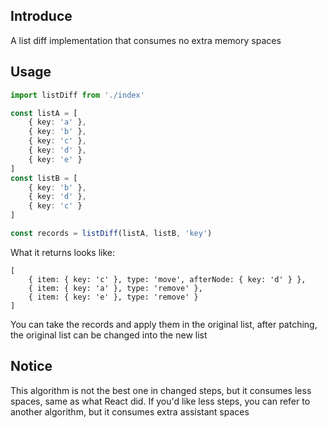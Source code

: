 ## Introduce
A list diff implementation that consumes no extra memory spaces

## Usage
```ts
import listDiff from './index'

const listA = [
    { key: 'a' },
    { key: 'b' },
    { key: 'c' },
    { key: 'd' },
    { key: 'e' }
]
const listB = [
    { key: 'b' },
    { key: 'd' },
    { key: 'c' }
]

const records = listDiff(listA, listB, 'key')
```
What it returns looks like:
```
[
    { item: { key: 'c' }, type: 'move', afterNode: { key: 'd' } },
    { item: { key: 'a' }, type: 'remove' },
    { item: { key: 'e' }, type: 'remove' }
]
```
You can take the records and apply them in the original list, after patching, the original list can be changed into the new list

## Notice
This algorithm is not the best one in changed steps, but it consumes less spaces, same as what React did. If you'd like less steps, you can refer to another algorithm, but it consumes extra assistant spaces